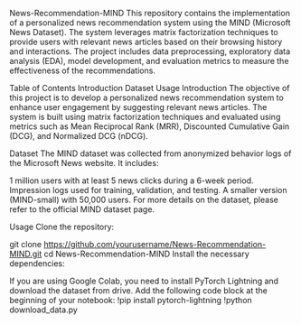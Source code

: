 News-Recommendation-MIND
This repository contains the implementation of a personalized news recommendation system using the MIND (Microsoft News Dataset). The system leverages matrix factorization techniques to provide users with relevant news articles based on their browsing history and interactions. The project includes data preprocessing, exploratory data analysis (EDA), model development, and evaluation metrics to measure the effectiveness of the recommendations.

Table of Contents
Introduction
Dataset
Usage
Introduction
The objective of this project is to develop a personalized news recommendation system to enhance user engagement by suggesting relevant news articles. The system is built using matrix factorization techniques and evaluated using metrics such as Mean Reciprocal Rank (MRR), Discounted Cumulative Gain (DCG), and Normalized DCG (nDCG).

Dataset
The MIND dataset was collected from anonymized behavior logs of the Microsoft News website. It includes:

1 million users with at least 5 news clicks during a 6-week period.
Impression logs used for training, validation, and testing.
A smaller version (MIND-small) with 50,000 users.
For more details on the dataset, please refer to the official MIND dataset page.

Usage
Clone the repository:

git clone https://github.com/yourusername/News-Recommendation-MIND.git
cd News-Recommendation-MIND
Install the necessary dependencies:

If you are using Google Colab, you need to install PyTorch Lightning and download the dataset from drive. Add the following code block at the beginning of your notebook:
!pip install pytorch-lightning
!python download_data.py
